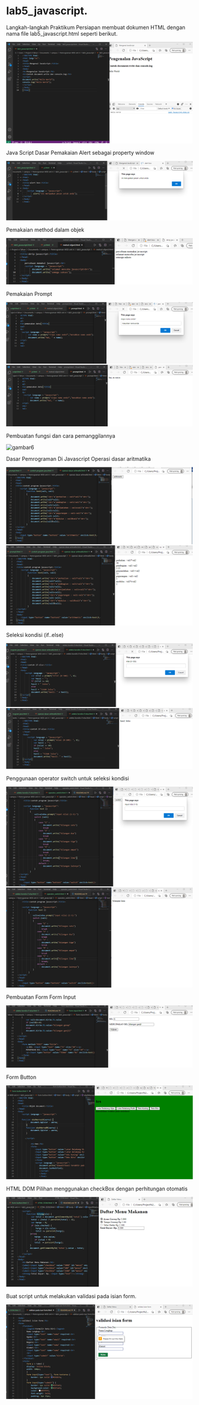 # lab5_javascript.

Langkah-langkah Praktikum
Persiapan membuat dokumen HTML dengan nama file lab5_javascript.html seperti berikut.

![gambar1](screenshoot/1.png)

Java Script Dasar
Pemakaian Alert sebagai property window

![gambar2](screenshoot/2.png)

Pemakaian method dalam objek

![gambar3](screenshoot/3.png)

Pemakaian Prompt

![gambar4](screenshoot/4.png)
![gambar5](screenshoot/5.png)

Pembuatan fungsi dan cara pemanggilannya

![gambar6](screenshoot/6.png)

Dasar Pemrograman Di Javascript
Operasi dasar aritmatika

![gambar7](screenshoot/7.png)
![gambar8](screenshoot/8.png)

Seleksi kondisi (if..else)

![gambar9](screenshoot/9.png)
![gambar10](screenshoot/10.png)

Penggunaan operator switch untuk seleksi kondisi

![gambar11](screenshoot/11.png)
![gambar12](screenshoot/12.png)

Pembuatan Form
Form Input

![gambar13](screenshoot/13.png)

Form Button

![gambar14](screenshoot/14.png)

HTML DOM
Pilihan menggunakan checkBox dengan perhitungan otomatis

![gambar15](screenshoot/15.png)

Buat script untuk melakukan validasi pada isian form.

![gambar16](screenshoot/16.png)
